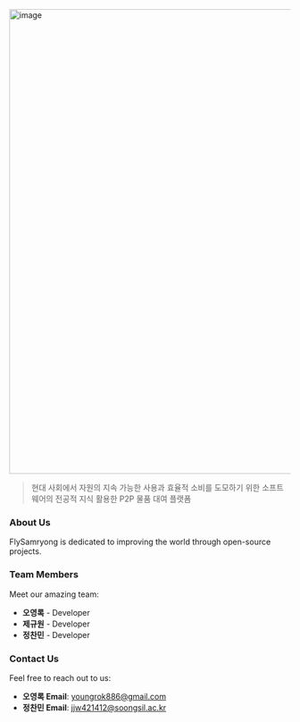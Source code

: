 
<img width="832" alt="image" src="https://github.com/user-attachments/assets/09eea730-c57b-46e2-bb63-593d641e6659">

> 현대 사회에서 자원의 지속 가능한 사용과 효율적 소비를 도모하기 위한 소프트웨어의 전공적 지식 활용한 P2P 물품 대여 플랫폼


### About Us
FlySamryong is dedicated to improving the world through open-source projects.

### Team Members
Meet our amazing team:
- **오영록** - Developer
- **제규원** - Developer
- **정찬민** - Developer

### Contact Us
Feel free to reach out to us:
- **오영록 Email**: youngrok886@gmail.com
- **정찬민 Email**: jjw421412@soongsil.ac.kr




